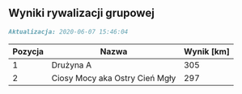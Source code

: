 ## Wyniki rywalizacji grupowej

```markdown
Aktualizacja: 2020-06-07 15:46:04
```

Pozycja | Nazwa | Wynik [km] |
------------ | -------------  | -------------
 1 |Drużyna A | 305 
 2 |Ciosy Mocy aka Ostry Cień Mgły | 297